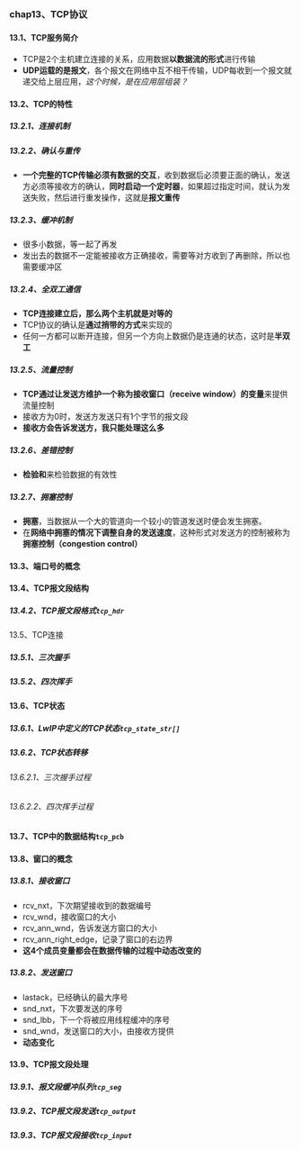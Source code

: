 ### chap13、TCP协议

#### 13.1、TCP服务简介

+ TCP是2个主机建立连接的关系，应用数据**以数据流的形式**进行传输
+ **UDP运载的是报文**，各个报文在网络中互不相干传输，UDP每收到一个报文就递交给上层应用，*这个时候，是在应用层组装？*

#### 13.2、TCP的特性

##### 13.2.1、连接机制

##### 13.2.2、确认与重传

+ **一个完整的TCP传输必须有数据的交互**，收到数据后必须要正面的确认，发送方必须等接收方的确认，**同时启动一个定时器**，如果超过指定时间，就认为发送失败，然后进行重发操作，这就是**报文重传**

##### 13.2.3、缓冲机制

+ 很多小数据，等一起了再发
+ 发出去的数据不一定能被接收方正确接收，需要等对方收到了再删除，所以也需要缓冲区

##### 13.2.4、全双工通信

+ **TCP连接建立后，那么两个主机就是对等的**
+ TCP协议的确认是**通过捎带的方式**来实现的
+ 任何一方都可以断开连接，但另一个方向上数据仍是连通的状态，这时是**半双工**

##### 13.2.5、流量控制

+ **TCP通过让发送方维护一个称为接收窗口（receive window）的变量**来提供流量控制
+ 接收方为0时，发送方发送只有1个字节的报文段
+ **接收方会告诉发送方，我只能处理这么多**

##### 13.2.6、差错控制

+ **检验和**来检验数据的有效性

##### 13.2.7、拥塞控制

+ **拥塞**，当数据从一个大的管道向一个较小的管道发送时便会发生拥塞。
+ 在**网络中拥塞的情况下调整自身的发送速度**，这种形式对发送方的控制被称为**拥塞控制（congestion control）**

#### 13.3、端口号的概念

#### 13.4、TCP报文段结构

##### 13.4.2、TCP报文段格式`tcp_hdr`

13.5、TCP连接

##### 13.5.1、三次握手

##### 13.5.2、四次挥手

#### 13.6、TCP状态

##### 13.6.1、LwIP中定义的TCP状态`tcp_state_str[]`

##### 13.6.2、TCP状态转移

###### 13.6.2.1、三次握手过程

###### 13.6.2.2、四次挥手过程

#### 13.7、TCP中的数据结构`tcp_pcb`

#### 13.8、窗口的概念

##### 13.8.1、接收窗口

+ rcv_nxt，下次期望接收到的数据编号
+ rcv_wnd，接收窗口的大小
+ rcv_ann_wnd，告诉发送方窗口的大小
+ rcv_ann_right_edge，记录了窗口的右边界
+ **这4个成员变量都会在数据传输的过程中动态改变的**

##### 13.8.2、发送窗口

+ lastack，已经确认的最大序号
+ snd_nxt，下次要发送的序号
+ snd_lbb，下一个将被应用线程缓冲的序号
+ snd_wnd，发送窗口的大小，由接收方提供
+ **动态变化**

#### 13.9、TCP报文段处理

##### 13.9.1、报文段缓冲队列`tcp_seg`

##### 13.9.2、TCP报文段发送`tcp_output`

##### 13.9.3、TCP报文段接收`tcp_input`
